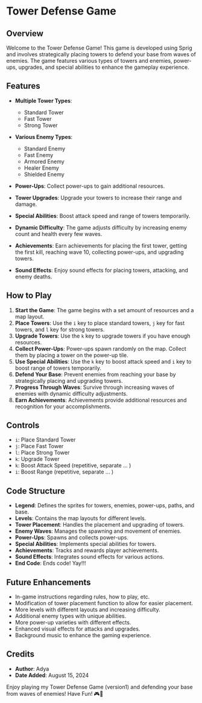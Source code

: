 # Tower Defense Game

## Overview

Welcome to the Tower Defense Game! This game is developed using Sprig and involves strategically placing towers to defend your base from waves of enemies. The game features various types of towers and enemies, power-ups, upgrades, and special abilities to enhance the gameplay experience.

## Features

- **Multiple Tower Types**: 
  - Standard Tower
  - Fast Tower
  - Strong Tower

- **Various Enemy Types**: 
  - Standard Enemy
  - Fast Enemy
  - Armored Enemy
  - Healer Enemy
  - Shielded Enemy

- **Power-Ups**: Collect power-ups to gain additional resources.

- **Tower Upgrades**: Upgrade your towers to increase their range and damage.

- **Special Abilities**: Boost attack speed and range of towers temporarily.

- **Dynamic Difficulty**: The game adjusts difficulty by increasing enemy count and health every few waves.

- **Achievements**: Earn achievements for placing the first tower, getting the first kill, reaching wave 10, collecting power-ups, and upgrading towers.

- **Sound Effects**: Enjoy sound effects for placing towers, attacking, and enemy deaths.

## How to Play

1. **Start the Game**: The game begins with a set amount of resources and a map layout.
2. **Place Towers**: Use the `i` key to place standard towers, `j` key for fast towers, and `l` key for strong towers.
3. **Upgrade Towers**: Use the `k` key to upgrade towers if you have enough resources.
4. **Collect Power-Ups**: Power-ups spawn randomly on the map. Collect them by placing a tower on the power-up tile.
5. **Use Special Abilities**: Use the `k` key to boost attack speed and `i` key to boost range of towers temporarily.
6. **Defend Your Base**: Prevent enemies from reaching your base by strategically placing and upgrading towers.
7. **Progress Through Waves**: Survive through increasing waves of enemies with dynamic difficulty adjustments.
8. **Earn Achievements**: Achievements provide additional resources and recognition for your accomplishments.

## Controls

- `i`: Place Standard Tower
- `j`: Place Fast Tower
- `l`: Place Strong Tower
- `k`: Upgrade Tower
- `k`: Boost Attack Speed (repetitive, separate ... )
- `i`: Boost Range (repetitive, separate ... )

## Code Structure

- **Legend**: Defines the sprites for towers, enemies, power-ups, paths, and base.
- **Levels**: Contains the map layouts for different levels.
- **Tower Placement**: Handles the placement and upgrading of towers.
- **Enemy Waves**: Manages the spawning and movement of enemies.
- **Power-Ups**: Spawns and collects power-ups.
- **Special Abilities**: Implements special abilities for towers.
- **Achievements**: Tracks and rewards player achievements.
- **Sound Effects**: Integrates sound effects for various actions.
- **End Code**: Ends code! Yay!!! 

## Future Enhancements

- In-game instructions regarding rules, how to play, etc.
- Modification of tower placement function to allow for easier placement. 
- More levels with different layouts and increasing difficulty.
- Additional enemy types with unique abilities.
- More power-up varieties with different effects.
- Enhanced visual effects for attacks and upgrades.
- Background music to enhance the gaming experience.

## Credits

- **Author**: Adya
- **Date Added**: August 15, 2024

Enjoy playing my Tower Defense Game (version1) and defending your base from waves of enemies! 
Have Fun! 🎮🚀
